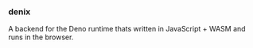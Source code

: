 ### denix

A backend for the Deno runtime thats written in JavaScript + WASM and runs in the browser.
